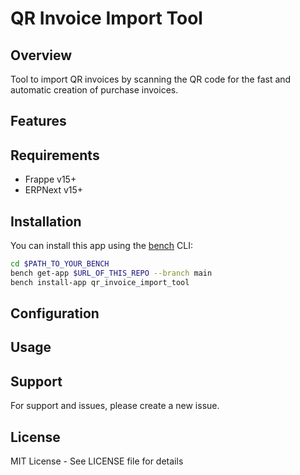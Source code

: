 # QR Invoice Import Tool

## Overview

Tool to import QR invoices by scanning the QR code for the fast and automatic creation of purchase invoices.

## Features

## Requirements

- Frappe v15+
- ERPNext v15+

## Installation

You can install this app using the [bench](https://github.com/frappe/bench) CLI:

```bash
cd $PATH_TO_YOUR_BENCH
bench get-app $URL_OF_THIS_REPO --branch main
bench install-app qr_invoice_import_tool
```

## Configuration

## Usage

## Support

For support and issues, please create a new issue.

## License

MIT License - See LICENSE file for details
